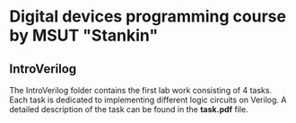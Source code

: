 # Digital devices programming course by MSUT "Stankin"
## IntroVerilog
The IntroVerilog folder contains the first lab work consisting of 4 tasks. Each task is dedicated to implementing different logic circuits on Verilog. A detailed description of the task can be found in the **task.pdf** file.
